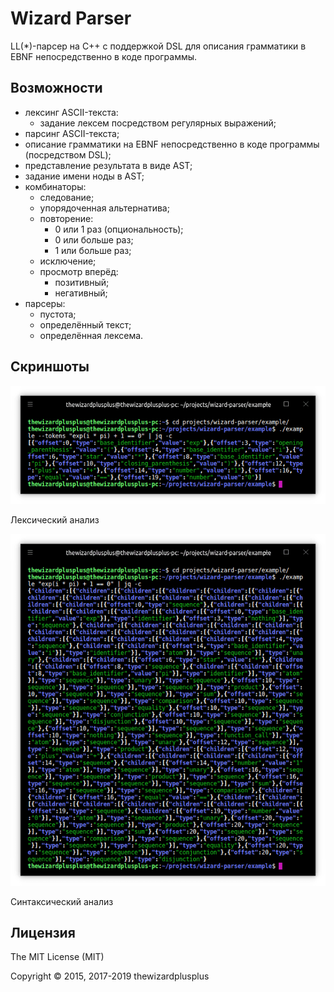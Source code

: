 # Wizard Parser

LL(\*)-парсер на C++ с поддержкой DSL для описания грамматики в EBNF непосредственно в коде программы.

## Возможности

* лексинг ASCII-текста:
	* задание лексем посредством регулярных выражений;
* парсинг ASCII-текста;
* описание грамматики на EBNF непосредственно в коде программы (посредством DSL);
* представление результата в виде AST;
* задание имени ноды в AST;
* комбинаторы:
	* следование;
	* упорядоченная альтернатива;
	* повторение:
		* 0 или 1 раз (опциональность);
		* 0 или больше раз;
		* 1 или больше раз;
	* исключение;
	* просмотр вперёд:
		* позитивный;
		* негативный;
* парсеры:
	* пустота;
	* определённый текст;
	* определённая лексема.

## Скриншоты

![Лексический анализ](screenshots/screenshot_00.png)

Лексический анализ

![Синтаксический анализ](screenshots/screenshot_01.png)

Синтаксический анализ

## Лицензия

The MIT License (MIT)

Copyright &copy; 2015, 2017-2019 thewizardplusplus
